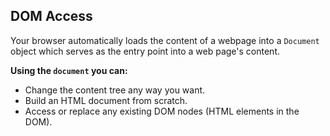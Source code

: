 ## DOM Access

Your browser automatically loads the content of a webpage into a <code>Document</code> object which serves as the entry point into a web page's content.

**Using the `document` you can:**
  - Change the content tree any way you want.
  - Build an HTML document from scratch.
  - Access or replace any existing DOM nodes (HTML elements in the DOM).